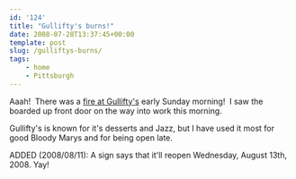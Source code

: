 ```yaml
---
id: '124'
title: "Gullifty's burns!"
date: 2008-07-28T13:37:45+00:00
template: post
slug: /gulliftys-burns/
tags:
    - home
    - Pittsburgh
---
```


Aaah!  There was a
[fire at Gullifty's](http://news.google.com/news?hl=en&client=firefox-a&rls=org.mozilla%3Aen-US%3Aofficial&hs=SLr&resnum=0&tab=wn&ie=UTF-8&ncl=1230793040)
early Sunday morning!  I saw the boarded up front door on the way into work
this morning.

Gullifty's is known for it's desserts and Jazz, but I have used it most for
good Bloody Marys and for being open late.

ADDED (2008/08/11): A sign says that it'll reopen Wednesday, August
13th, 2008. Yay!
